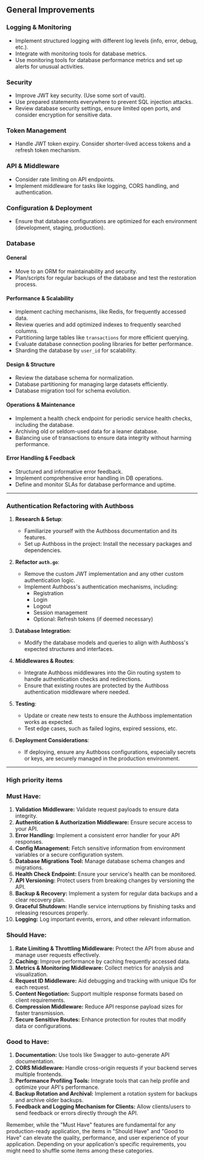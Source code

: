 
## General Improvements


### Logging & Monitoring
- Implement structured logging with different log levels (info, error, debug, etc.).
- Integrate with monitoring tools for database metrics.
- Use monitoring tools for database performance metrics and set up alerts for unusual activities.

### Security
- Improve JWT key security. (Use some sort of vault).
- Use prepared statements everywhere to prevent SQL injection attacks.
- Review database security settings, ensure limited open ports, and consider encryption for sensitive data.

### Token Management
- Handle JWT token expiry. Consider shorter-lived access tokens and a refresh token mechanism.

### API & Middleware
- Consider rate limiting on API endpoints.
- Implement middleware for tasks like logging, CORS handling, and authentication.

### Configuration & Deployment
- Ensure that database configurations are optimized for each environment (development, staging, production).

### Database

#### General
- Move to an ORM for maintainability and security.
- Plan/scripts for regular backups of the database and test the restoration process.

#### Performance & Scalability
- Implement caching mechanisms, like Redis, for frequently accessed data.
- Review queries and add optimized indexes to frequently searched columns.
- Partitioning large tables like `transactions` for more efficient querying.
- Evaluate database connection pooling libraries for better performance.
- Sharding the database by `user_id` for scalability.

#### Design & Structure
- Review the database schema for normalization.
- Database partitioning for managing large datasets efficiently.
- Database migration tool for schema evolution.

#### Operations & Maintenance
- Implement a health check endpoint for periodic service health checks, including the database.
- Archiving old or seldom-used data for a leaner database.
- Balancing use of transactions to ensure data integrity without harming performance.

#### Error Handling & Feedback
- Structured and informative error feedback.
- Implement comprehensive error handling in DB operations.
- Define and monitor SLAs for database performance and uptime.

---

### Authentication Refactoring with Authboss

1. **Research & Setup**:
    - Familiarize yourself with the Authboss documentation and its features.
    - Set up Authboss in the project: Install the necessary packages and dependencies.
    
2. **Refactor `auth.go`**:
    - Remove the custom JWT implementation and any other custom authentication logic.
    - Implement Authboss's authentication mechanisms, including:
        - Registration
        - Login
        - Logout
        - Session management
        - Optional: Refresh tokens (if deemed necessary)
        
3. **Database Integration**:
    - Modify the database models and queries to align with Authboss's expected structures and interfaces.
    
4. **Middlewares & Routes**:
    - Integrate Authboss middlewares into the Gin routing system to handle authentication checks and redirections.
    - Ensure that existing routes are protected by the Authboss authentication middleware where needed.
    
5. **Testing**:
    - Update or create new tests to ensure the Authboss implementation works as expected.
    - Test edge cases, such as failed logins, expired sessions, etc.
6. **Deployment Considerations**:
    - If deploying, ensure any Authboss configurations, especially secrets or keys, are securely managed in the production environment.

---
### High priority items

### Must Have:
1. **Validation Middleware:** Validate request payloads to ensure data integrity.
2. **Authentication & Authorization Middleware:** Ensure secure access to your API.
3. **Error Handling:** Implement a consistent error handler for your API responses.
4. **Config Management:** Fetch sensitive information from environment variables or a secure configuration system.
5. **Database Migrations Tool:** Manage database schema changes and migrations.
6. **Health Check Endpoint:** Ensure your service's health can be monitored.
7. **API Versioning:** Protect users from breaking changes by versioning the API.
8. **Backup & Recovery:** Implement a system for regular data backups and a clear recovery plan.
9. **Graceful Shutdown:** Handle service interruptions by finishing tasks and releasing resources properly.
10. **Logging:** Log important events, errors, and other relevant information.

### Should Have:
1. **Rate Limiting & Throttling Middleware:** Protect the API from abuse and manage user requests effectively.
2. **Caching:** Improve performance by caching frequently accessed data.
3. **Metrics & Monitoring Middleware:** Collect metrics for analysis and visualization.
4. **Request ID Middleware:** Aid debugging and tracking with unique IDs for each request.
5. **Content Negotiation:** Support multiple response formats based on client requirements.
6. **Compression Middleware:** Reduce API response payload sizes for faster transmission.
7. **Secure Sensitive Routes:** Enhance protection for routes that modify data or configurations.

### Good to Have:
1. **Documentation:** Use tools like Swagger to auto-generate API documentation.
2. **CORS Middleware:** Handle cross-origin requests if your backend serves multiple frontends.
3. **Performance Profiling Tools:** Integrate tools that can help profile and optimize your API's performance.
4. **Backup Rotation and Archival:** Implement a rotation system for backups and archive older backups.
5. **Feedback and Logging Mechanism for Clients:** Allow clients/users to send feedback or errors directly through the API.

Remember, while the "Must Have" features are fundamental for any production-ready application, the items in "Should Have" and "Good to Have" can elevate the quality, performance, and user experience of your application. Depending on your application's specific requirements, you might need to shuffle some items among these categories.